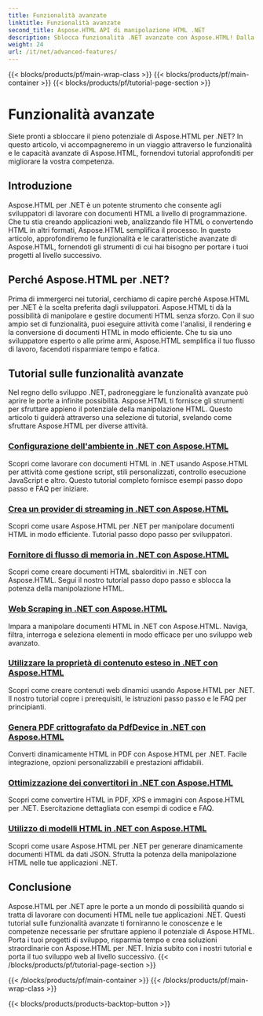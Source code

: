 ```yaml
---
title: Funzionalità avanzate
linktitle: Funzionalità avanzate
second_title: Aspose.HTML API di manipolazione HTML .NET
description: Sblocca funzionalità .NET avanzate con Aspose.HTML! Dalla configurazione dell'ambiente al web scraping, esplora tutorial completi per uno sviluppo web potente.
weight: 24
url: /it/net/advanced-features/
---
```


{{< blocks/products/pf/main-wrap-class >}}
{{< blocks/products/pf/main-container >}}
{{< blocks/products/pf/tutorial-page-section >}}

# Funzionalità avanzate


Siete pronti a sbloccare il pieno potenziale di Aspose.HTML per .NET? In questo articolo, vi accompagneremo in un viaggio attraverso le funzionalità e le capacità avanzate di Aspose.HTML, fornendovi tutorial approfonditi per migliorare la vostra competenza.

## Introduzione

Aspose.HTML per .NET è un potente strumento che consente agli sviluppatori di lavorare con documenti HTML a livello di programmazione. Che tu stia creando applicazioni web, analizzando file HTML o convertendo HTML in altri formati, Aspose.HTML semplifica il processo. In questo articolo, approfondiremo le funzionalità e le caratteristiche avanzate di Aspose.HTML, fornendoti gli strumenti di cui hai bisogno per portare i tuoi progetti al livello successivo.

## Perché Aspose.HTML per .NET?

Prima di immergerci nei tutorial, cerchiamo di capire perché Aspose.HTML per .NET è la scelta preferita dagli sviluppatori. Aspose.HTML ti dà la possibilità di manipolare e gestire documenti HTML senza sforzo. Con il suo ampio set di funzionalità, puoi eseguire attività come l'analisi, il rendering e la conversione di documenti HTML in modo efficiente. Che tu sia uno sviluppatore esperto o alle prime armi, Aspose.HTML semplifica il tuo flusso di lavoro, facendoti risparmiare tempo e fatica.

## Tutorial sulle funzionalità avanzate
Nel regno dello sviluppo .NET, padroneggiare le funzionalità avanzate può aprire le porte a infinite possibilità. Aspose.HTML ti fornisce gli strumenti per sfruttare appieno il potenziale della manipolazione HTML. Questo articolo ti guiderà attraverso una selezione di tutorial, svelando come sfruttare Aspose.HTML per diverse attività.
### [Configurazione dell'ambiente in .NET con Aspose.HTML](./environment-configuration/)
Scopri come lavorare con documenti HTML in .NET usando Aspose.HTML per attività come gestione script, stili personalizzati, controllo esecuzione JavaScript e altro. Questo tutorial completo fornisce esempi passo dopo passo e FAQ per iniziare.
### [Crea un provider di streaming in .NET con Aspose.HTML](./create-stream-provider/)
Scopri come usare Aspose.HTML per .NET per manipolare documenti HTML in modo efficiente. Tutorial passo dopo passo per sviluppatori.
### [Fornitore di flusso di memoria in .NET con Aspose.HTML](./memory-stream-provider/)
Scopri come creare documenti HTML sbalorditivi in .NET con Aspose.HTML. Segui il nostro tutorial passo dopo passo e sblocca la potenza della manipolazione HTML.
### [Web Scraping in .NET con Aspose.HTML](./web-scraping/)
Impara a manipolare documenti HTML in .NET con Aspose.HTML. Naviga, filtra, interroga e seleziona elementi in modo efficace per uno sviluppo web avanzato.
### [Utilizzare la proprietà di contenuto esteso in .NET con Aspose.HTML](./use-extended-content-property/)
Scopri come creare contenuti web dinamici usando Aspose.HTML per .NET. Il nostro tutorial copre i prerequisiti, le istruzioni passo passo e le FAQ per principianti.
### [Genera PDF crittografato da PdfDevice in .NET con Aspose.HTML](./generate-encrypted-pdf-by-pdfdevice/)
Converti dinamicamente HTML in PDF con Aspose.HTML per .NET. Facile integrazione, opzioni personalizzabili e prestazioni affidabili.
### [Ottimizzazione dei convertitori in .NET con Aspose.HTML](./fine-tuning-converters/)
Scopri come convertire HTML in PDF, XPS e immagini con Aspose.HTML per .NET. Esercitazione dettagliata con esempi di codice e FAQ.
### [Utilizzo di modelli HTML in .NET con Aspose.HTML](./using-html-templates/)
Scopri come usare Aspose.HTML per .NET per generare dinamicamente documenti HTML da dati JSON. Sfrutta la potenza della manipolazione HTML nelle tue applicazioni .NET.


## Conclusione

Aspose.HTML per .NET apre le porte a un mondo di possibilità quando si tratta di lavorare con documenti HTML nelle tue applicazioni .NET. Questi tutorial sulle funzionalità avanzate ti forniranno le conoscenze e le competenze necessarie per sfruttare appieno il potenziale di Aspose.HTML. Porta i tuoi progetti di sviluppo, risparmia tempo e crea soluzioni straordinarie con Aspose.HTML per .NET. Inizia subito con i nostri tutorial e porta il tuo sviluppo web al livello successivo.
{{< /blocks/products/pf/tutorial-page-section >}}

{{< /blocks/products/pf/main-container >}}
{{< /blocks/products/pf/main-wrap-class >}}

{{< blocks/products/products-backtop-button >}}

